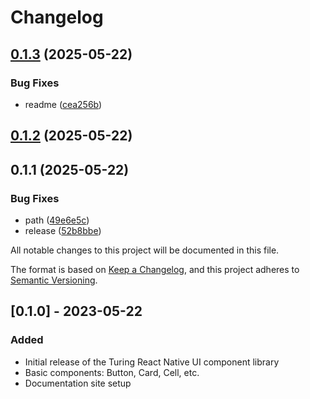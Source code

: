 # Changelog

## [0.1.3](https://github.com/beruro/turing-frontend/compare/v0.1.2...v0.1.3) (2025-05-22)

### Bug Fixes

- readme ([cea256b](https://github.com/beruro/turing-frontend/commit/cea256baaf6f0548c75e9336becbc69fb603883e))

## [0.1.2](https://github.com/beruro/turing-frontend/compare/v0.1.1...v0.1.2) (2025-05-22)

## 0.1.1 (2025-05-22)

### Bug Fixes

- path ([49e6e5c](https://github.com/beruro/turing-frontend/commit/49e6e5c91b2113e15e74c858b10370d7517d98cf))
- release ([52b8bbe](https://github.com/beruro/turing-frontend/commit/52b8bbe2f55efcd6e4f11bd09aee3c02d894b69b))

All notable changes to this project will be documented in this file.

The format is based on [Keep a Changelog](https://keepachangelog.com/en/1.0.0/),
and this project adheres to [Semantic Versioning](https://semver.org/spec/v2.0.0.html).

## [0.1.0] - 2023-05-22

### Added

- Initial release of the Turing React Native UI component library
- Basic components: Button, Card, Cell, etc.
- Documentation site setup
